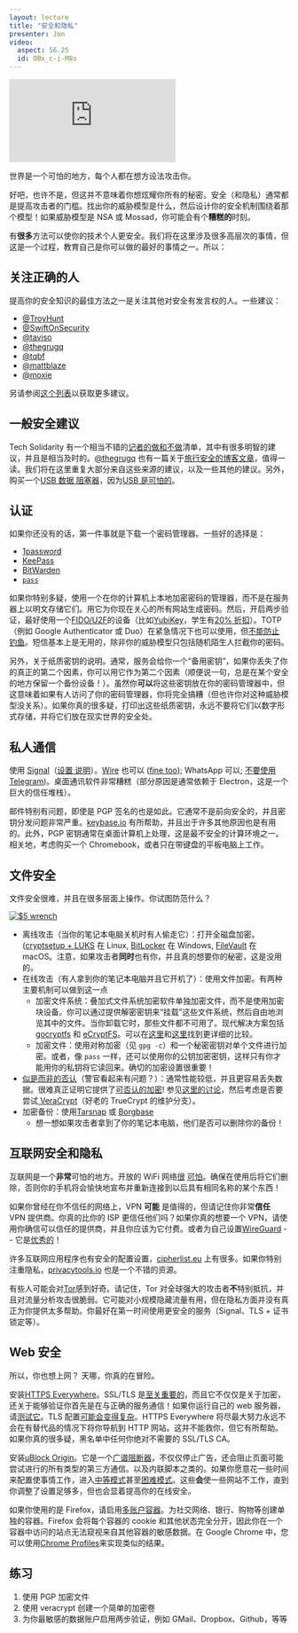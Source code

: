 ```yaml
---
layout: lecture
title: "安全和隐私"
presenter: Jon
video:
  aspect: 56.25
  id: OBx_c-i-M8s
---
```


<iframe src="https://www.youtube.com/embed/OBx_c-i-M8s" frameborder="0" allowfullscreen></iframe>

世界是一个可怕的地方，每个人都在想方设法攻击你。

好吧，也许不是，但这并不意味着你想炫耀你所有的秘密。安全（和隐私）通常都是提高攻击者的门槛。找出你的威胁模型是什么，然后设计你的安全机制围绕着那个模型！如果威胁模型是 NSA 或 Mossad，你可能会有个**糟糕的**时刻。

有**很多**方法可以使你的技术个人更安全。我们将在这里涉及很多高层次的事情，但这是一个过程，教育自己是你可以做的最好的事情之一。所以：

## 关注正确的人

提高你的安全知识的最佳方法之一是关注其他对安全有发言权的人。一些建议：

- [@TroyHunt](https://twitter.com/TroyHunt)
- [@SwiftOnSecurity](https://twitter.com/SwiftOnSecurity)
- [@taviso](https://twitter.com/taviso)
- [@thegrugq](https://twitter.com/thegrugq)
- [@tqbf](https://twitter.com/tqbf)
- [@mattblaze](https://twitter.com/mattblaze)
- [@moxie](https://twitter.com/moxie)

另请参阅[这个列表](https://heimdalsecurity.com/blog/best-twitter-cybersec-accounts/)以获取更多建议。

## 一般安全建议

Tech Solidarity 有一个相当不错的[记者的做和不做](https://web.archive.org/web/20221123204419/https://techsolidarity.org/resources/basic_security.htm)清单，其中有很多明智的建议，并且是相当及时的。[@thegrugq](https://medium.com/@thegrugq)
也有一篇关于[旅行安全的博客文章](https://medium.com/@thegrugq/stop-fabricating-travel-security-advice-35259bf0e869)，值得一读。我们将在这里重复大部分来自这些来源的建议，以及一些其他的建议。另外，购买一个[USB 数据
阻塞器](https://www.amazon.com/dp/B00QRRZ2QM/)，因为[USB
是可怕的](https://www.bleepingcomputer.com/news/security/heres-a-list-of-29-different-types-of-usb-attacks/)。

## 认证

如果你还没有的话，第一件事就是下载一个密码管理器。一些好的选择是：

- [1password](https://1password.com/)
- [KeePass](https://keepass.info/)
- [BitWarden](https://bitwarden.com/)
- [`pass`](https://www.passwordstore.org/)

如果你特别多疑，使用一个在你的计算机上本地加密密码的管理器，而不是在服务器上以明文存储它们。用它为你现在关心的所有网站生成密码。然后，开启两步验证，最好使用一个[FIDO/U2F](https://fidoalliance.org/)的设备（比如[YubiKey](https://www.yubico.com/quiz/)，学生有[20% 折扣](https://www.yubico.com/why-yubico/for-education/)）。TOTP（例如 Google Authenticator 或 Duo）在紧急情况下也可以使用，但[不能防止
钓鱼](https://twitter.com/taviso/status/1082015009348104192)。短信基本上是无用的，除非你的威胁模型只包括随机陌生人拦截你的密码。

另外，关于纸质密钥的说明。通常，服务会给你一个“备用密钥”，如果你丢失了你的真正的第二个因素，你可以用它作为第二个因素（顺便说一句，总是在某个安全的地方保留一个备份设备！）。虽然你**可以**将这些密钥放在你的密码管理器中，但这意味着如果有人访问了你的密码管理器，你将完全搞糟（但也许你对这种威胁模型没关系）。如果你真的很多疑，打印出这些纸质密钥，永远不要将它们以数字形式存储，并将它们放在现实世界的安全处。

## 私人通信

使用 [Signal](https://www.signal.org/)（[设置
说明](https://medium.com/@mshelton/signal-for-beginners-c6b44f76a1f0)）。[Wire](https://wire.com/en/) 也可以 ([fine
too](https://www.securemessagingapps.com/)); WhatsApp 可以; [不要使用
Telegram](https://twitter.com/bascule/status/897187286554628096))。桌面通讯软件非常糟糕（部分原因是通常依赖于 Electron，这是一个巨大的信任堆栈）。

邮件特别有问题，即使是 PGP 签名的也是如此。它通常不是前向安全的，并且密钥分发问题非常严重。[keybase.io](https://keybase.io/) 有所帮助，并且出于许多其他原因也是有用的。此外，PGP 密钥通常在桌面计算机上处理，这是最不安全的计算环境之一。相关地，考虑购买一个 Chromebook，或者只在带键盘的平板电脑上工作。

## 文件安全

文件安全很难，并且在很多层面上操作。你试图防范什么？

[![$5 wrench](https://imgs.xkcd.com/comics/security.png)](https://xkcd.com/538/)

- 离线攻击（当你的笔记本电脑关机时有人偷走它）：打开全磁盘加密。([cryptsetup +
  LUKS](https://wiki.archlinux.org/index.php/Dm-crypt/Encrypting_a_non-root_file_system) 在 Linux,
  [BitLocker](https://fossbytes.com/enable-full-disk-encryption-windows-10/) 在 Windows,
  [FileVault](https://support.apple.com/en-us/HT204837) 在 macOS。注意，如果攻击者**同时**也有你，并且真的想要你的秘密，这是没用的。
- 在线攻击（有人拿到你的笔记本电脑并且它开机了）：使用文件加密。有两种主要机制可以做到这一点
  - 加密文件系统：叠加式文件系统加密软件单独加密文件，而不是使用加密块设备。你可以通过提供解密密钥来“挂载”这些文件系统，然后自由地浏览其中的文件。当你卸载它时，那些文件都不可用了。现代解决方案包括[gocryptfs](https://github.com/rfjakob/gocryptfs) 和 [eCryptFS](http://ecryptfs.org/)。可以在[这里](https://nuetzlich.net/gocryptfs/comparison/)和[这里](https://wiki.archlinux.org/index.php/disk_encryption#Comparison_table)找到更详细的比较。
  - 加密文件：使用对称加密（见 `gpg -c`）和一个秘密密钥对单个文件进行加密。或者，像 `pass` 一样，还可以使用你的公钥加密密钥，这样只有你才能用你的私钥将它读回来。确切的加密设置很重要！
- [似是而非的否认](https://en.wikipedia.org/wiki/Plausible_deniability)（警官看起来有问题？）：通常性能较低，并且更容易丢失数据。很难真正证明它提供了[可否认的加密](https://en.wikipedia.org/wiki/Deniable_encryption)! 参见[这里的讨论](https://security.stackexchange.com/questions/135846/is-plausible-deniability-actually-feasible-for-encrypted-volumes-disks)，然后考虑是否要尝试[ VeraCrypt](https://www.veracrypt.fr/en/Home.html)（好老的 TrueCrypt 的维护分支）。
- 加密备份：使用[Tarsnap](https://www.tarsnap.com/) 或 [Borgbase](https://www.borgbase.com/)
  - 想一想如果攻击者拿到了你的笔记本电脑，他们是否可以删除你的备份！

## 互联网安全和隐私

互联网是一个**非常**可怕的地方。开放的 WiFi 网络[很](https://www.troyhunt.com/the-beginners-guide-to-breaking-website/) [可怕](https://www.troyhunt.com/talking-with-scott-hanselman-on/)。确保在使用后将它们删除，否则你的手机将会愉快地宣布并重新连接到以后具有相同名称的某个东西！

如果你曾经在你不信任的网络上，VPN **可能** 是值得的，但请记住你非常**信任** VPN 提供商。你真的比你的 ISP 更信任他们吗？如果你真的想要一个 VPN，请使用你确信可以信任的提供商，并且你应该为它付费。或者为自己设置[WireGuard](https://www.wireguard.com/) -- 它是[优秀的](https://web.archive.org/web/20210526211307/https://latacora.micro.blog/there-will-be/)！

许多互联网应用程序也有安全的配置设置，[cipherlist.eu](https://cipherlist.eu/) 上有很多。如果你特别注重隐私，[privacytools.io](https://privacytools.io) 也是一个不错的资源。

有些人可能会对[Tor](https://www.torproject.org/)感到好奇。请记住，Tor 对全球强大的攻击者**不**特别抵抗，并且对流量分析攻击很脆弱。它可能对小规模隐藏流量有用，但在隐私方面并没有真正为你提供太多帮助。你最好在第一时间使用更安全的服务（Signal、TLS + 证书锁定等）。

## Web 安全

所以，你也想上网？
天哪，你真的在冒险。

安装[HTTPS Everywhere](https://www.eff.org/https-everywhere)。SSL/TLS 是[至关重要的](https://www.troyhunt.com/ssl-is-not-about-encryption/)，而且它不仅仅是关于加密，还关于能够验证你首先是在与正确的服务通信！如果你运行自己的 web 服务器，请[测试它](https://www.ssllabs.com/ssltest/index.html)。TLS 配置[可能会变得复杂](https://wiki.mozilla.org/Security/Server_Side_TLS)。HTTPS Everywhere 将尽最大努力永远不会在有替代品的情况下将你导航到 HTTP 网站。这并不能救你，但它有所帮助。如果你真的很多疑，黑名单中任何你绝对不需要的 SSL/TLS CA。

安装[uBlock Origin](https://github.com/gorhill/uBlock)。它是一个[广谱阻断器](https://github.com/gorhill/uBlock/wiki/Blocking-mode)，不仅仅停止广告，还会阻止页面可能尝试进行的所有类型的第三方通信。以及内联脚本之类的。如果你愿意花一些时间来配置使事情工作，进入[中等模式](https://github.com/gorhill/uBlock/wiki/Blocking-mode:-medium-mode)甚至[困难模式](https://github.com/gorhill/uBlock/wiki/Blocking-mode:-hard-mode)。这些**会**使一些网站不工作，直到你调整了设置足够多，但也会显着提高你的在线安全。

如果你使用的是 Firefox，请启用[多账户容器](https://support.mozilla.org/en-US/kb/containers)。为社交网络、银行、购物等创建单独的容器。Firefox 会将每个容器的 cookie 和其他状态完全分开，因此你在一个容器中访问的站点无法窥视来自其他容器的敏感数据。在 Google Chrome 中，您可以使用[Chrome Profiles](https://support.google.com/chrome/answer/2364824)来实现类似的结果。

## 练习

<!-- TODO -->

1. 使用 PGP 加密文件
1. 使用 veracrypt 创建一个简单的加密卷
1. 为你最敏感的数据账户启用两步验证，例如 GMail、Dropbox、Github，等等
